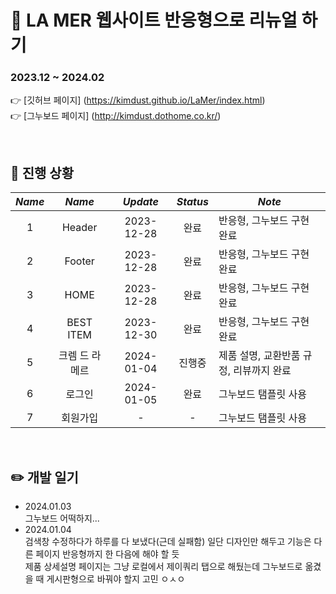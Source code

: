 :dizzy: LA MER 웹사이트 반응형으로 리뉴얼 하기    
=============

### 2023.12 ~ 2024.02     
:point_right: [깃허브 페이지] (https://kimdust.github.io/LaMer/index.html)  
:point_right: [그누보드 페이지] (http://kimdust.dothome.co.kr/)

<br/>

## :date: 진행 상황

|    _**Name**_ |     _**Name**_     	| _**Update**_| _**Status**_| _**Note**_                                                               	|
|:-------------:|:---------------:   	|:----------:	|:----------:	|-------------------------------------------------------------------------- |
|      1        |      Header       	| 2023-12-28 	|    완료    	| 반응형, 그누보드 구현 완료                                                     	|
|      2        |      Footer       	| 2023-12-28 	|    완료    	| 반응형, 그누보드 구현 완료                                                     	|
|      3        |       HOME      	  | 2023-12-28 	|    완료    	| 반응형, 그누보드 구현 완료                                                     	|
|      4        |    BEST ITEM    	  | 2023-12-30 	|    완료    	| 반응형, 그누보드 구현 완료                                                     	|
|      5        | 크렘 드 라 메르 	      | 2024-01-04 	|   진행중     	| 제품 설명, 교환반품 규정, 리뷰까지 완료                                            |
|      6        |      로그인       	  |  2024-01-05	|    완료     	| 그누보드 탬플릿 사용                                                         	|
|      7        |     회원가입        	|      -     	|      -     	| 그누보드 탬플릿 사용                                                         	|

<br/>

## :pencil2: 개발 일기
- 2024.01.03    
  그누보드 어떡하지...
- 2024.01.04    
  검색창 수정하다가 하루를 다 보냈다(근데 실패함) 일단 디자인만 해두고 기능은 다른 페이지 반응형까지 한 다음에 해야 할 듯   
  제품 상세설명 페이지는 그냥 로컬에서 제이쿼리 탭으로 해뒀는데 그누보드로 옮겼을 때 게시판형으로 바꿔야 할지 고민 ㅇㅅㅇ
  
